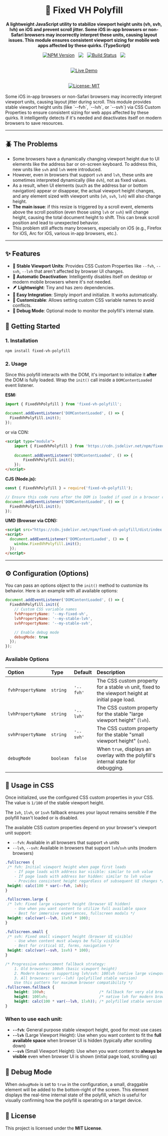 <div align="center">

# 📱 Fixed VH Polyfill

**A lightweight JavaScript utility to stabilize viewport height units (vh, svh, lvh) on iOS and prevent scroll jitter. Some iOS in-app browsers or non-Safari browsers may incorrectly interpret these units, causing layout issues. This module ensures consistent viewport sizing for mobile web apps affected by these quirks. (TypeScript)**

</div>

<div style="display:flex; flex-wrap:wrap; justify-content:center; gap:0.75rem; width:75%; margin:0 auto;">
  <a href="https://www.npmjs.com/package/fixed-vh-polyfill">
    <img src="https://img.shields.io/npm/v/fixed-vh-polyfill?style=for-the-badge&logo=npm&color=CB3837&logoColor=f6f9ff&labelColor=424656" alt="NPM Version">
  </a>
  <a href="https://github.com/restarea92/fixed-vh-polyfill/pulse">
    <img src="https://img.shields.io/github/last-commit/restarea92/fixed-vh-polyfill?style=for-the-badge&logo=github&color=71facb&logoColor=f6f9ff&labelColor=424656">
  </a>
  <a href="https://github.com/restarea92/fixed-vh-polyfill/actions/workflows/deploy-demo.yml">
    <img src="https://img.shields.io/github/actions/workflow/status/restarea92/fixed-vh-polyfill/deploy-demo.yml?branch=main&style=for-the-badge&label=build&logo=github&color=c6dbff&logoColor=f6f9ff&labelColor=424656" alt="Build Status">
  </a>
  <a href="https://github.com/restarea92/fixed-vh-polyfill/releases/latest">
    <img src="https://img.shields.io/github/v/release/restarea92/fixed-vh-polyfill?style=for-the-badge&logo=gitbook&color=c6dbff&logoColor=f6f9ff&labelColor=424656">
  </a>
</div>
<div style="display:flex; flex-wrap:wrap; justify-content:center; gap:0.75rem; width:75%; margin:0 auto; margin-top:2rem;">
  <a href="https://restarea92.github.io/fixed-vh-polyfill/">
    <img src="https://img.shields.io/badge/Live_Demo-Click_Here-c6dbff?style=for-the-badge&logo=refinedgithub&logoColor=f6f9ff&labelColor=424656" alt="Live Demo">
  </a>
</div>
<div style="display:flex; flex-wrap:wrap; justify-content:center; gap:0.75rem; width:75%; margin:0 auto; margin-top:2rem;">  
<a href="https://opensource.org/licenses/MIT">
    <img src="https://img.shields.io/badge/license-MIT-50aaff?style=for-the-badge&logo=open-source-initiative&logoColor=f6f9ff&labelColor=424656" alt="License: MIT">
  </a>
</div>

<br>
Some iOS in-app browsers or non-Safari browsers may incorrectly interpret viewport units, causing layout jitter during scroll. This module provides stable viewport height units (like `--fvh`, `--lvh`, or `--svh`) via CSS Custom Properties to ensure consistent sizing for web apps affected by these quirks. It intelligently detects if it's needed and deactivates itself on modern browsers to save resources.

---

## 🪲 The Problems

- Some browsers have a dynamically changing viewport height due to UI elements like the address bar or on-screen keyboard. To address this, new units like `svh` and `lvh` were introduced.
- However, even in browsers that support `svh` and `lvh`, these units are sometimes interpreted dynamically (like `dvh`), not as fixed values.
- As a result, when UI elements (such as the address bar or bottom navigation) appear or disappear, the actual viewport height changes, and any element sized with viewport units (`vh`, `svh`, `lvh`) will also change height.
- **The main issue**: if this resize is triggered by a scroll event, elements above the scroll position (even those using `lvh` or `svh`) will change height, causing the total document height to shift. This can break scroll position and lead to unexpected behavior.
- This problem still affects many browsers, especially on iOS (e.g., Firefox for iOS, Arc for iOS, various in-app browsers, etc.).

---

## ✨ Features

-   **📏 Stable Viewport Units**: Provides CSS Custom Properties like `--fvh`, `--svh`, `--lvh` that aren't affected by browser UI changes.
-   **🤖 Automatic Deactivation**: Intelligently disables itself on desktop or modern mobile browsers where it's not needed.
-   **🪶 Lightweight**: Tiny and has zero dependencies.
-   **🧩 Easy Integration**: Simply import and initialize. It works automatically.
-   **🎨 Customizable**: Allows setting custom CSS variable names to avoid conflicts.
-   **🐞 Debug Mode**: Optional mode to monitor the polyfill's internal state.

## 🚀 Getting Started

### 1. Installation

```bash
npm install fixed-vh-polyfill
```


### 2. Usage

Since this polyfill interacts with the DOM, it's important to initialize it **after** the DOM is fully loaded. Wrap the `init()` call inside a `DOMContentLoaded` event listener.

**ESM:**
```javascript
import { FixedVhPolyfill } from 'fixed-vh-polyfill';

document.addEventListener('DOMContentLoaded', () => {
  FixedVhPolyfill.init();
});
```

or via CDN:

```html
<script type="module">
    import { FixedVhPolyfill } from 'https://cdn.jsdelivr.net/npm/fixed-vh-polyfill/+esm';
    
    document.addEventListener('DOMContentLoaded', () => {
        FixedVhPolyfill.init();
    });
</script>
```

**CJS (Node.js):**
```javascript
const { FixedVhPolyfill } = require('fixed-vh-polyfill');

// Ensure this code runs after the DOM is loaded if used in a browser context
document.addEventListener('DOMContentLoaded', () => {
  FixedVhPolyfill.init();
});
```

**UMD (Browser via CDN):**
```html
<script src="https://cdn.jsdelivr.net/npm/fixed-vh-polyfill/dist/index.umd.js"></script>
<script>
  document.addEventListener('DOMContentLoaded', () => {
    window.FixedVhPolyfill.init();
  });
</script>
```

---

## ⚙️ Configuration (Options)

You can pass an options object to the `init()` method to customize its behavior. Here is an example with all available options:

```javascript
document.addEventListener('DOMContentLoaded', () => {
  FixedVhPolyfill.init({
    // Custom CSS variable names
    fvhPropertyName: '--my-fixed-vh',
    lvhPropertyName: '--my-stable-lvh',
    svhPropertyName: '--my-stable-svh',

    // Enable debug mode
    debugMode: true
  });
});
```

### Available Options

| Option            | Type      | Default   | Description                                                                                             |
| :---------------- | :-------- | :-------- | :------------------------------------------------------------------------------------------------------ |
| `fvhPropertyName` | `string`  | `'--fvh'` | The CSS custom property for a stable `vh` unit, fixed to the viewport height at initial page load.      |
| `lvhPropertyName` | `string`  | `'--lvh'` | The CSS custom property for the stable "large viewport height" (`lvh`).                                 |
| `svhPropertyName` | `string`  | `'--svh'` | The CSS custom property for the stable "small viewport height" (`svh`).                                 |
| `debugMode`       | `boolean` | `false`   | When `true`, displays an overlay with the polyfill's internal state for debugging.                      |

## 🎨 Usage in CSS

Once initialized, use the configured CSS custom properties in your CSS. The value is `1/100` of the stable viewport height.

The `1vh`, `1lvh`, or `1svh` fallback ensures your layout remains sensible if the polyfill hasn't loaded or is disabled.

The available CSS custom properties depend on your browser's viewport unit support:
- `--fvh`: Available in all browsers that support `vh` units
- `--lvh`, `--svh`: Available in browsers that support `lvh`/`svh` units (modern browsers)

```css
.fullscreen {
 /* fvh: Initial viewport height when page first loads
    - If page loads with address bar visible: similar to svh value
    - If page loads with address bar hidden: similar to lvh value
    - Provides consistent height regardless of subsequent UI changes */
 height: calc(100 * var(--fvh, 1vh));
}

.fullscreen.large {
 /* lvh: Fixed large viewport height (browser UI hidden)
    - Use when you want content to utilize full available space
    - Best for immersive experiences, fullscreen modals */
 height: calc(var(--lvh, 1lvh) * 100);
}

.fullscreen.small {
 /* svh: Fixed small viewport height (browser UI visible)
    - Use when content must always be fully visible
    - Best for critical UI, forms, navigation */
 height: calc(var(--svh, 1svh) * 100);
}

/* Progressive enhancement fallback strategy:
    1. Old browsers: 100vh (basic viewport height)
    2. Modern browsers supporting lvh/svh: 100lvh (native large viewport)
    3. All browsers: var(--lvh) (polyfilled stable version)
    Use this pattern for maximum browser compatibility */
.fullscreen.fallback {
    height: 100vh;                        /* fallback for very old browsers */
    height: 100lvh;                       /* native lvh for modern browsers */
    height: calc(100 * var(--lvh, 1lvh)); /* polyfilled stable version */
}
```
### When to use each unit:

- **`--fvh`**: General purpose stable viewport height, good for most use cases
- **`--lvh`** (Large Viewport Height): Use when you want content to fit the **full available space** when browser UI is hidden (typically after scrolling down)
- **`--svh`** (Small Viewport Height): Use when you want content to **always be visible** even when browser UI is shown (initial page load, scrolling up)



## 🐞 Debug Mode

When `debugMode` is set to `true` in the configuration, a small, draggable element will be added to the bottom-right of the screen. This element displays the real-time internal state of the polyfill, which is useful for visually confirming how the polyfill is operating on a target device.

## 🤝 License

This project is licensed under the **MIT License**.
